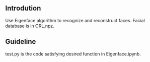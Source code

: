 ## Introdution

Use Eigenface algorithm to recognize and reconstruct faces. Facial database is in ORL.npz.

## Guideline

test.py is the code satisfying desired function in Eigenface.ipynb.